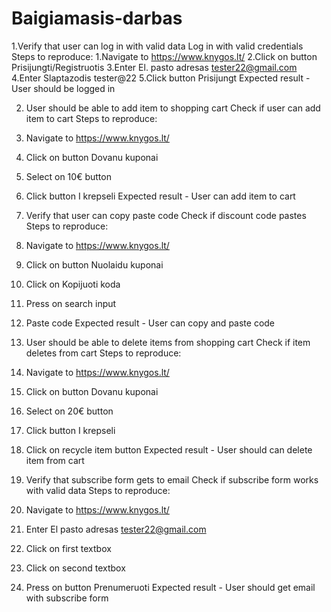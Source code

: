 # Baigiamasis-darbas

1.Verify that user can log in with valid data
Log in with valid credentials
Steps to reproduce:
 1.Navigate to https://www.knygos.lt/
 2.Click on button Prisijungti/Registruotis
 3.Enter El. pasto adresas tester22@gmail.com
 4.Enter Slaptazodis tester@22
 5.Click button Prisijungt
 Expected result - User should be logged in 

2. User should be able to add item to shopping cart
Check if user can add item to cart
Steps to reproduce:
 1. Navigate to https://www.knygos.lt/
 2. Click on button Dovanu kuponai
 3. Select on 10€ button
 4. Click button I krepseli
 Expected result - User can add item to cart

3. Verify that user can copy paste code
Check if discount code pastes
Steps to reproduce:
 1. Navigate to https://www.knygos.lt/
 2. Click on button Nuolaidu kuponai
 3. Click on Kopijuoti koda
 4. Press on search input
 5. Paste code 
Expected result - User can copy and paste code

4. User should be able to delete items from shopping cart
Check if item deletes from cart
Steps to reproduce:
 1. Navigate to https://www.knygos.lt/
 2. Click on button Dovanu kuponai
 3. Select on 20€ button
 4. Click button I krepseli
 5. Click on recycle item button
Expected result - User should can delete item from cart

5. Verify that subscribe form gets to email
Check if subscribe form works with valid data
Steps to reproduce:
 1. Navigate to https://www.knygos.lt/
 2. Enter El pasto adresas tester22@gmail.com
 3. Click on first textbox
 4. Click on second textbox 
 5. Press on button Prenumeruoti
Expected result - User should get email with subscribe form
